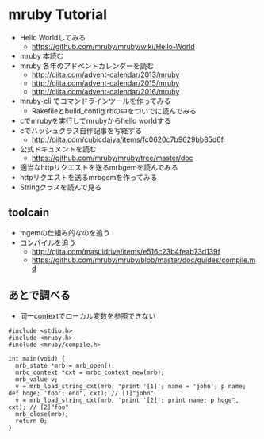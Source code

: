 # mruby Tutorial
* Hello Worldしてみる
  * https://github.com/mruby/mruby/wiki/Hello-World
* mruby 本読む
* mruby 各年のアドベントカレンダーを読む
  * http://qiita.com/advent-calendar/2013/mruby
  * http://qiita.com/advent-calendar/2015/mruby
  * http://qiita.com/advent-calendar/2016/mruby
* mruby-cli でコマンドラインツールを作ってみる
  * Rakefileとbuild_config.rbの中をついでに読んでみる
* cでmrubyを実行してmrubyからhello worldする
* cでハッシュクラス自作記事を写経する
  * http://qiita.com/cubicdaiya/items/fc0620c7b9629bb85d6f
* 公式ドキュメントを読む
  * https://github.com/mruby/mruby/tree/master/doc
* 適当なhttpリクエストを送るmrbgemを読んでみる
* httpリクエストを送るmrbgemを作ってみる
* Stringクラスを読んで見る

## toolcain
* mgemの仕組み的なのを追う
* コンパイルを追う
  * http://qiita.com/masuidrive/items/e516c23b4feab73d139f
  * https://github.com/mruby/mruby/blob/master/doc/guides/compile.md

## あとで調べる
* 同一contextでローカル変数を参照できない
```
#include <stdio.h>
#include <mruby.h>
#include <mruby/compile.h>

int main(void) {
  mrb_state *mrb = mrb_open();
  mrbc_context *cxt = mrbc_context_new(mrb);
  mrb_value v;
  v = mrb_load_string_cxt(mrb, "print '[1]'; name = 'john'; p name; def hoge; 'foo'; end", cxt); // [1]"john"
  v = mrb_load_string_cxt(mrb, "print '[2]'; print name; p hoge", cxt); // [2]"foo"
  mrb_close(mrb);
  return 0;
}
```
